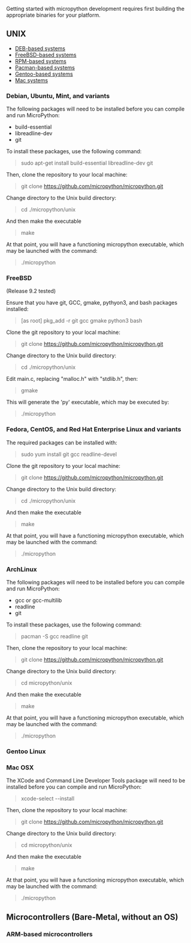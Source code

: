 Getting started with micropython development requires first building the appropriate binaries for your platform.

## UNIX
* [DEB-based systems](https://github.com/micropython/micropython/wiki/Getting-Started#debian-ubuntu-mint-and-variants)
* [FreeBSD-based systems](https://github.com/micropython/micropython/wiki/Getting-Started#freebsd)
* [RPM-based systems](https://github.com/micropython/micropython/wiki/Getting-Started#fedora-centos-and-red-hat-enterprise-linux-and-variants)
* [Pacman-based systems](https://github.com/micropython/micropython/wiki/Getting-Started#archlinux)
* [Gentoo-based systems](https://github.com/micropython/micropython/wiki/Getting-Started#gentoo-linux)
* [Mac systems](https://github.com/micropython/micropython/wiki/Getting-Started#mac-osx)


### Debian, Ubuntu, Mint, and variants

The following packages will need to be installed before you can compile and run MicroPython:

* build-essential
* libreadline-dev
* git

To install these packages, use the following command:

> sudo apt-get install build-essential libreadline-dev git

Then, clone the repository to your local machine:

> git clone https://github.com/micropython/micropython.git

Change directory to the Unix build directory:

> cd ./micropython/unix

And then make the executable

> make

At that point, you will have a functioning micropython executable, which may be launched with the command:

> ./micropython

### FreeBSD
 
(Release 9.2 tested)

Ensure that you have git, GCC, gmake, pythyon3, and bash packages installed:

> [as root] pkg_add -r git gcc gmake python3 bash

Clone the git repository to your local machine:

> git clone https://github.com/micropython/micropython.git

Change directory to the Unix build directory:

> cd ./micropython/unix

Edit main.c, replacing "malloc.h" with "stdlib.h", then:

> gmake

This will generate the 'py' executable, which may be executed by:

> ./micropython

### Fedora, CentOS, and Red Hat Enterprise Linux and variants

The required packages can be installed with:

> sudo yum install git gcc readline-devel

Clone the git repository to your local machine:

> git clone https://github.com/micropython/micropython.git

Change directory to the Unix build directory:

> cd ./micropython/unix

And then make the executable

> make

At that point, you will have a functioning micropython executable, which may be launched with the command:

> ./micropython

### ArchLinux

The following packages will need to be installed before you can compile and run MicroPython:

* gcc or gcc-multilib
* readline
* git

To install these packages, use the following command:

> pacman -S gcc readline git

Then, clone the repository to your local machine:

> git clone https://github.com/micropython/micropython.git

Change directory to the Unix build directory:

> cd micropython/unix

And then make the executable

> make

At that point, you will have a functioning micropython executable, which may be launched with the command:

> ./micropython

### Gentoo Linux

### Mac OSX

The XCode and Command Line Developer Tools package will need to be installed before you can compile and run MicroPython:

> xcode-select --install

Then, clone the repository to your local machine:

> git clone https://github.com/micropython/micropython.git

Change directory to the Unix build directory:

> cd micropython/unix

And then make the executable

> make

At that point, you will have a functioning micropython executable, which may be launched with the command:

> ./micropython

## Microcontrollers (Bare-Metal, without an OS)
### ARM-based microcontrollers
